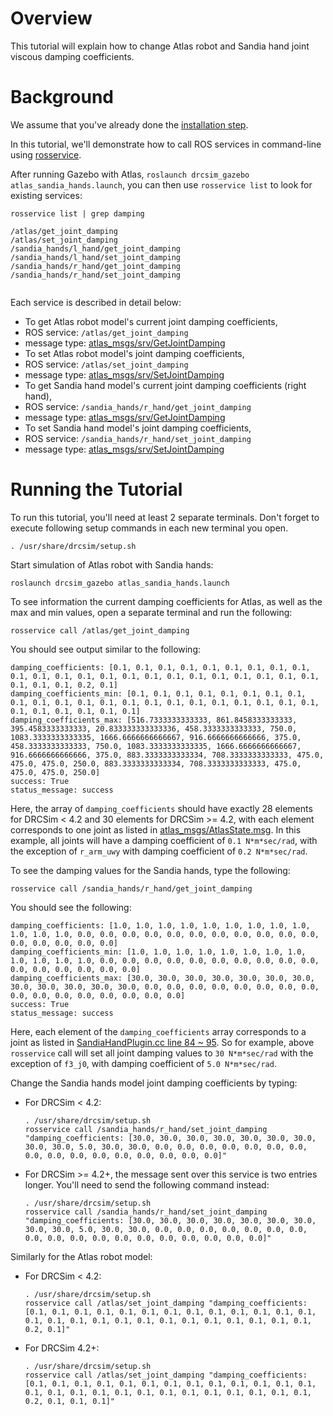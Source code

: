 # Overview

This tutorial will explain how to change Atlas robot and Sandia hand joint viscous damping coefficients.

# Background

We assume that you've already done the [installation step](http://gazebosim.org/tutorials/?tut=drcsim_install&cat=drcsim).

In this tutorial, we'll demonstrate how to call ROS services in command-line using [rosservice](http://www.ros.org/wiki/rosservice).

After running Gazebo with Atlas, `roslaunch drcsim_gazebo atlas_sandia_hands.launch`, you can then use `rosservice list` to look for existing services:

~~~
rosservice list | grep damping

/atlas/get_joint_damping
/atlas/set_joint_damping
/sandia_hands/l_hand/get_joint_damping
/sandia_hands/l_hand/set_joint_damping
/sandia_hands/r_hand/get_joint_damping
/sandia_hands/r_hand/set_joint_damping


~~~

Each service is described in detail below:

* To get Atlas robot model's current joint damping coefficients,
 * ROS service: `/atlas/get_joint_damping`
 * message type: [atlas_msgs/srv/GetJointDamping](https://github.com/osrf/drcsim/src/default/atlas_msgs/srv/GetJointDamping.srv)
* To set Atlas robot model's joint damping coefficients,
 * ROS service: `/atlas/set_joint_damping`
 * message type: [atlas_msgs/srv/SetJointDamping](https://github.com/osrf/drcsim/src/default/atlas_msgs/srv/SetJointDamping.srv)
* To get Sandia hand model's current joint damping coefficients (right hand),
 * ROS service: `/sandia_hands/r_hand/get_joint_damping`
 * message type: [atlas_msgs/srv/GetJointDamping](https://github.com/osrf/drcsim/src/default/atlas_msgs/srv/GetJointDamping.srv)
* To set Sandia hand model's joint damping coefficients,
 * ROS service: `/sandia_hands/r_hand/set_joint_damping`
 * message type: [atlas_msgs/srv/SetJointDamping](https://github.com/osrf/drcsim/src/default/atlas_msgs/srv/SetJointDamping.srv)

# Running the Tutorial
To run this tutorial, you'll need at least 2 separate terminals.  Don't forget to execute following setup commands in each new terminal you open.

~~~
. /usr/share/drcsim/setup.sh
~~~

Start simulation of Atlas robot with Sandia hands:

~~~
roslaunch drcsim_gazebo atlas_sandia_hands.launch
~~~

To see information the current damping coefficients for Atlas, as well as the max and min values, open a separate terminal and run the following:

~~~
rosservice call /atlas/get_joint_damping
~~~

You should see output similar to the following:

~~~
damping_coefficients: [0.1, 0.1, 0.1, 0.1, 0.1, 0.1, 0.1, 0.1, 0.1, 0.1, 0.1, 0.1, 0.1, 0.1, 0.1, 0.1, 0.1, 0.1, 0.1, 0.1, 0.1, 0.1, 0.1, 0.1, 0.1, 0.1, 0.2, 0.1]
damping_coefficients_min: [0.1, 0.1, 0.1, 0.1, 0.1, 0.1, 0.1, 0.1, 0.1, 0.1, 0.1, 0.1, 0.1, 0.1, 0.1, 0.1, 0.1, 0.1, 0.1, 0.1, 0.1, 0.1, 0.1, 0.1, 0.1, 0.1, 0.1, 0.1]
damping_coefficients_max: [516.7333333333333, 861.8458333333333, 395.4583333333333, 20.833333333333336, 458.3333333333333, 750.0, 1083.3333333333335, 1666.6666666666667, 916.6666666666666, 375.0, 458.3333333333333, 750.0, 1083.3333333333335, 1666.6666666666667, 916.6666666666666, 375.0, 883.3333333333334, 708.3333333333333, 475.0, 475.0, 475.0, 250.0, 883.3333333333334, 708.3333333333333, 475.0, 475.0, 475.0, 250.0]
success: True
status_message: success
~~~

Here, the array of `damping_coefficients` should have exactly 28 elements for DRCSim < 4.2 and 30 elements for DRCSim >= 4.2, with each element corresponds to one joint as listed in [atlas_msgs/AtlasState.msg](https://github.com/osrf/drcsim/src/default/atlas_msgs/msg/AtlasSimInterfaceState.msg).  In this example, all joints will have a damping coefficient of `0.1 N*m*sec/rad`, with the exception of `r_arm_uwy` with damping coefficient of `0.2 N*m*sec/rad`.

To see the damping values for the Sandia hands, type the following:

~~~
rosservice call /sandia_hands/r_hand/get_joint_damping
~~~

You should see the following:

~~~
damping_coefficients: [1.0, 1.0, 1.0, 1.0, 1.0, 1.0, 1.0, 1.0, 1.0, 1.0, 1.0, 1.0, 0.0, 0.0, 0.0, 0.0, 0.0, 0.0, 0.0, 0.0, 0.0, 0.0, 0.0, 0.0, 0.0, 0.0, 0.0, 0.0]
damping_coefficients_min: [1.0, 1.0, 1.0, 1.0, 1.0, 1.0, 1.0, 1.0, 1.0, 1.0, 1.0, 1.0, 0.0, 0.0, 0.0, 0.0, 0.0, 0.0, 0.0, 0.0, 0.0, 0.0, 0.0, 0.0, 0.0, 0.0, 0.0, 0.0]
damping_coefficients_max: [30.0, 30.0, 30.0, 30.0, 30.0, 30.0, 30.0, 30.0, 30.0, 30.0, 30.0, 30.0, 0.0, 0.0, 0.0, 0.0, 0.0, 0.0, 0.0, 0.0, 0.0, 0.0, 0.0, 0.0, 0.0, 0.0, 0.0, 0.0]
success: True
status_message: success
~~~

Here, each element of the `damping_coefficients` array corresponds to a joint as listed in [SandiaHandPlugin.cc line 84 ~ 95](https://github.com/osrf/drcsim/src/default/drcsim_gazebo_ros_plugins/src/SandiaHandPlugin.cpp?at=default#cl-84).  So for example, above `rosservice` call will set all joint damping values to `30 N*m*sec/rad` with the exception of `f3_j0`, with damping coefficient of `5.0 N*m*sec/rad`.

Change the Sandia hands model joint damping coefficients by typing:

* For DRCSim < 4.2:

    ~~~
    . /usr/share/drcsim/setup.sh
    rosservice call /sandia_hands/r_hand/set_joint_damping "damping_coefficients: [30.0, 30.0, 30.0, 30.0, 30.0, 30.0, 30.0, 30.0, 30.0, 5.0, 30.0, 30.0, 0.0, 0.0, 0.0, 0.0, 0.0, 0.0, 0.0, 0.0, 0.0, 0.0, 0.0, 0.0, 0.0, 0.0, 0.0, 0.0]" 
    ~~~

* For DRCSim >= 4.2+, the message sent over this service is two entries longer. You'll need to send the following command instead:

    ~~~
    . /usr/share/drcsim/setup.sh
    rosservice call /sandia_hands/r_hand/set_joint_damping "damping_coefficients: [30.0, 30.0, 30.0, 30.0, 30.0, 30.0, 30.0, 30.0, 30.0, 5.0, 30.0, 30.0, 0.0, 0.0, 0.0, 0.0, 0.0, 0.0, 0.0, 0.0, 0.0, 0.0, 0.0, 0.0, 0.0, 0.0, 0.0, 0.0, 0.0, 0.0]" 
    ~~~

Similarly for the Atlas robot model:

* For DRCSim < 4.2:

    ~~~
    . /usr/share/drcsim/setup.sh
    rosservice call /atlas/set_joint_damping "damping_coefficients: [0.1, 0.1, 0.1, 0.1, 0.1, 0.1, 0.1, 0.1, 0.1, 0.1, 0.1, 0.1, 0.1, 0.1, 0.1, 0.1, 0.1, 0.1, 0.1, 0.1, 0.1, 0.1, 0.1, 0.1, 0.1, 0.1, 0.2, 0.1]" 
    ~~~

* For DRCSim 4.2+:

    ~~~
    . /usr/share/drcsim/setup.sh
    rosservice call /atlas/set_joint_damping "damping_coefficients: [0.1, 0.1, 0.1, 0.1, 0.1, 0.1, 0.1, 0.1, 0.1, 0.1, 0.1, 0.1, 0.1, 0.1, 0.1, 0.1, 0.1, 0.1, 0.1, 0.1, 0.1, 0.1, 0.1, 0.1, 0.1, 0.1, 0.2, 0.1, 0.1, 0.1]" 
    ~~~

